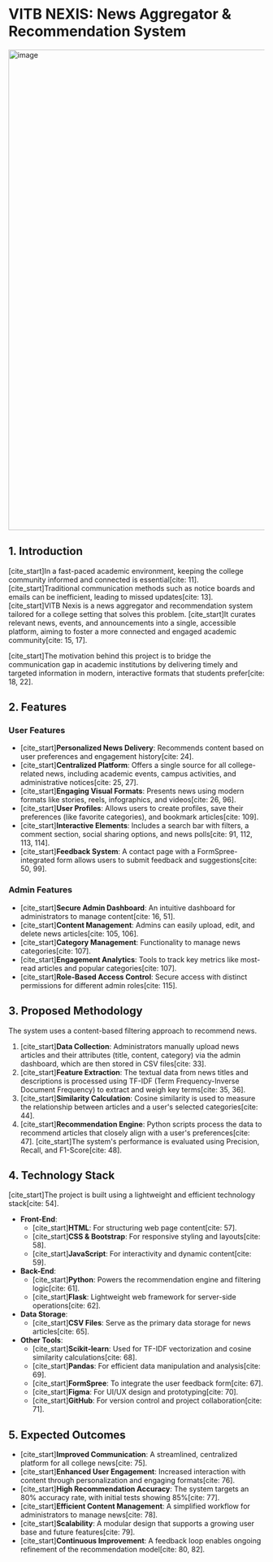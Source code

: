 # VITB NEXIS: News Aggregator & Recommendation System

<img width="1897" height="946" alt="image" src="https://github.com/user-attachments/assets/2686312c-0404-492e-8535-cd0b148b2db2" />


## 1. Introduction

[cite_start]In a fast-paced academic environment, keeping the college community informed and connected is essential[cite: 11]. [cite_start]Traditional communication methods such as notice boards and emails can be inefficient, leading to missed updates[cite: 13]. [cite_start]VITB Nexis is a news aggregator and recommendation system tailored for a college setting that solves this problem. [cite_start]It curates relevant news, events, and announcements into a single, accessible platform, aiming to foster a more connected and engaged academic community[cite: 15, 17].

[cite_start]The motivation behind this project is to bridge the communication gap in academic institutions by delivering timely and targeted information in modern, interactive formats that students prefer[cite: 18, 22].

## 2. Features

### User Features
* [cite_start]**Personalized News Delivery**: Recommends content based on user preferences and engagement history[cite: 24].
* [cite_start]**Centralized Platform**: Offers a single source for all college-related news, including academic events, campus activities, and administrative notices[cite: 25, 27].
* [cite_start]**Engaging Visual Formats**: Presents news using modern formats like stories, reels, infographics, and videos[cite: 26, 96].
* [cite_start]**User Profiles**: Allows users to create profiles, save their preferences (like favorite categories), and bookmark articles[cite: 109].
* [cite_start]**Interactive Elements**: Includes a search bar with filters, a comment section, social sharing options, and news polls[cite: 91, 112, 113, 114].
* [cite_start]**Feedback System**: A contact page with a FormSpree-integrated form allows users to submit feedback and suggestions[cite: 50, 99].

### Admin Features
* [cite_start]**Secure Admin Dashboard**: An intuitive dashboard for administrators to manage content[cite: 16, 51].
* [cite_start]**Content Management**: Admins can easily upload, edit, and delete news articles[cite: 105, 106].
* [cite_start]**Category Management**: Functionality to manage news categories[cite: 107].
* [cite_start]**Engagement Analytics**: Tools to track key metrics like most-read articles and popular categories[cite: 107].
* [cite_start]**Role-Based Access Control**: Secure access with distinct permissions for different admin roles[cite: 115].

## 3. Proposed Methodology

The system uses a content-based filtering approach to recommend news.
1.  [cite_start]**Data Collection**: Administrators manually upload news articles and their attributes (title, content, category) via the admin dashboard, which are then stored in CSV files[cite: 33].
2.  [cite_start]**Feature Extraction**: The textual data from news titles and descriptions is processed using TF-IDF (Term Frequency-Inverse Document Frequency) to extract and weigh key terms[cite: 35, 36].
3.  [cite_start]**Similarity Calculation**: Cosine similarity is used to measure the relationship between articles and a user's selected categories[cite: 44].
4.  [cite_start]**Recommendation Engine**: Python scripts process the data to recommend articles that closely align with a user's preferences[cite: 47]. [cite_start]The system's performance is evaluated using Precision, Recall, and F1-Score[cite: 48].

## 4. Technology Stack

[cite_start]The project is built using a lightweight and efficient technology stack[cite: 54].

* **Front-End**:
    * [cite_start]**HTML**: For structuring web page content[cite: 57].
    * [cite_start]**CSS & Bootstrap**: For responsive styling and layouts[cite: 58].
    * [cite_start]**JavaScript**: For interactivity and dynamic content[cite: 59].
* **Back-End**:
    * [cite_start]**Python**: Powers the recommendation engine and filtering logic[cite: 61].
    * [cite_start]**Flask**: Lightweight web framework for server-side operations[cite: 62].
* **Data Storage**:
    * [cite_start]**CSV Files**: Serve as the primary data storage for news articles[cite: 65].
* **Other Tools**:
    * [cite_start]**Scikit-learn**: Used for TF-IDF vectorization and cosine similarity calculations[cite: 68].
    * [cite_start]**Pandas**: For efficient data manipulation and analysis[cite: 69].
    * [cite_start]**FormSpree**: To integrate the user feedback form[cite: 67].
    * [cite_start]**Figma**: For UI/UX design and prototyping[cite: 70].
    * [cite_start]**GitHub**: For version control and project collaboration[cite: 71].

## 5. Expected Outcomes

* [cite_start]**Improved Communication**: A streamlined, centralized platform for all college news[cite: 75].
* [cite_start]**Enhanced User Engagement**: Increased interaction with content through personalization and engaging formats[cite: 76].
* [cite_start]**High Recommendation Accuracy**: The system targets an 80% accuracy rate, with initial tests showing 85%[cite: 77].
* [cite_start]**Efficient Content Management**: A simplified workflow for administrators to manage news[cite: 78].
* [cite_start]**Scalability**: A modular design that supports a growing user base and future features[cite: 79].
* [cite_start]**Continuous Improvement**: A feedback loop enables ongoing refinement of the recommendation model[cite: 80, 82].

